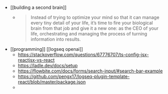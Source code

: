 - [[building a second brain]]
	- > Instead of trying to optimize your mind so that it can manage every tiny detail of your life, it’s time to fire your biological brain from that job and give it a new one: as the CEO of your life, orchestrating and managing the process of turning information into results.
- [[programming]] [[logseq openai]]
	- https://stackoverflow.com/questions/67776707/ts-config-jsx-reactjsx-vs-react
	- https://ladle.dev/docs/setup
	- https://flowbite.com/docs/forms/search-input/#search-bar-example
	- https://github.com/pengx17/logseq-plugin-template-react/blob/master/package.json
	-